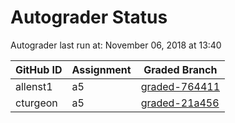 # Autograder Status
Autograder last run at: November 06, 2018 at 13:40

| GitHub ID | Assignment | Graded Branch |
|-----------|------------|---------------|
| allenst1 | a5 | [graded-764411](https://github.com/Fall2018COMP401-001/a5-allenst1/tree/graded-764411) | 
| cturgeon | a5 | [graded-21a456](https://github.com/Fall2018COMP401-001/a5-cturgeon/tree/graded-21a456) | 
